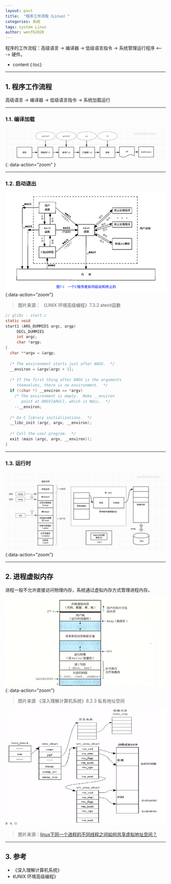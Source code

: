 ```yaml
---
layout: post
title:  "程序工作流程（Linux）"
categories: 系统
tags: system Linux
author: wenfh2020
---
```


程序的工作流程：高级语言 -> 编译器 -> 低级语言指令 -> 系统管理运行程序 <---> 硬件。



* content
{:toc}

---

## 1. 程序工作流程

高级语言 -> 编译器 -> 低级语言指令 -> 系统加载运行

---

### 1.1. 编译加载

![编译流程](/images/2020-04-28-12-54-46.png){: data-action="zoom" }

---

### 1.2. 启动退出

![程序启动退出流程](/images/2020-04-29-10-38-48.png){:data-action="zoom"}

> 图片来源： 《UNIX 环境高级编程》7.3.2 atexit函数

```c
// glibc - start.c
static void
start1 (ARG_DUMMIES argc, argp)
     DECL_DUMMIES
     int argc;
     char *argp;
{
  char **argv = &argp;

  /* The environment starts just after ARGV.  */
  __environ = &argv[argc + 1];

  /* If the first thing after ARGV is the arguments
     themselves, there is no environment.  */
  if ((char *) __environ == *argv)
    /* The environment is empty.  Make __environ
       point at ARGV[ARGC], which is NULL.  */
    --__environ;

  /* Do C library initializations.  */
  __libc_init (argc, argv, __environ);

  /* Call the user program.  */
  exit (main (argc, argv, __environ));
}
```

---

### 1.3. 运行时

![程序运行流程](/images/2020-04-29-11-39-52.png){:data-action="zoom"}

---

## 2. 进程虚拟内存

进程一般不允许直接访问物理内存，系统通过虚拟内存方式管理进程内存。

![进程地址空间](/images/2020-02-20-14-22-08.png){: data-action="zoom"}

> 图片来源 《深入理解计算机系统》8.2.3 私有地址空间

<div align=center><img src="/images/2020-12-25-14-57-19.png" data-action="zoom"/></div>

> 图片来源：[linux下同一个进程的不同线程之间如何共享虚拟地址空间？](https://www.bilibili.com/video/BV1vz4y1C7vq)

---

## 3. 参考

* 《深入理解计算机系统》
* 《UNIX 环境高级编程》

